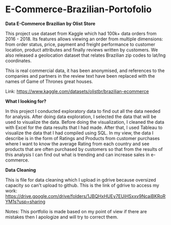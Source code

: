 # E-Commerce-Brazilian-Portofolio

**Data E-Commerce Brazilian by Olist Store**

This project use dataset from Kaggle which had 100k+ data orders from 2016 - 2018. Its features allows viewing an order from multiple dimensions: from order status, price, 
payment and freight performance to customer location, product attributes and finally reviews written by customers. We also released a geolocation dataset that relates 
Brazilian zip codes to lat/lng coordinates.

This is real commercial data, it has been anonymised, and references to the companies and partners in the review text have been replaced with the names of Game of Thrones 
great houses.

Link: https://www.kaggle.com/datasets/olistbr/brazilian-ecommerce

**What I looking for?**

In this project I conducted exploratory data to find out all the data needed for analysis. After doing data exploration, I selected the data that will be used to visualize the 
data. Before doing the visualization, I cleaned the data with Excel for the data results that I had made. After that, I used Tableau to visualize the data that I had compiled 
using SQL. In my view, the data I describe is in the form of Ratings and Products from customer purchases where I want to know the average Rating from each country and see 
products that are often purchased by customers so that from the results of this analysis I can find out what is trending and can increase sales in e-commerce.

**Data Cleaning**

This is file for data cleaning which I upload in gdrive because oversized capacity so can't upload to github. This is the link of gdrive to access my work:
https://drive.google.com/drive/folders/1JBQHxHUEy7EUiHSxxv9NcaiBKRoRYM1s?usp=sharing

Notes: This portfolio is made based on my point of view if there are mistakes then I apologize and will try to correct them.

